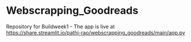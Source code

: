 # Webscrapping_Goodreads
 Repository for Buildweek1 - The app is live at https://share.streamlit.io/pathi-rao/webscrapping_goodreads/main/app.py
